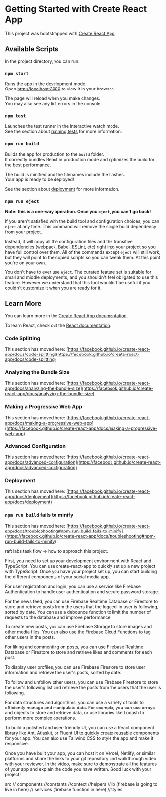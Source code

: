 # Getting Started with Create React App

This project was bootstrapped with [Create React App](https://github.com/facebook/create-react-app).

## Available Scripts

In the project directory, you can run:

### `npm start`

Runs the app in the development mode.\
Open [http://localhost:3000](http://localhost:3000) to view it in your browser.

The page will reload when you make changes.\
You may also see any lint errors in the console.

### `npm test`

Launches the test runner in the interactive watch mode.\
See the section about [running tests](https://facebook.github.io/create-react-app/docs/running-tests) for more information.

### `npm run build`

Builds the app for production to the `build` folder.\
It correctly bundles React in production mode and optimizes the build for the best performance.

The build is minified and the filenames include the hashes.\
Your app is ready to be deployed!

See the section about [deployment](https://facebook.github.io/create-react-app/docs/deployment) for more information.

### `npm run eject`

**Note: this is a one-way operation. Once you `eject`, you can't go back!**

If you aren't satisfied with the build tool and configuration choices, you can `eject` at any time. This command will remove the single build dependency from your project.

Instead, it will copy all the configuration files and the transitive dependencies (webpack, Babel, ESLint, etc) right into your project so you have full control over them. All of the commands except `eject` will still work, but they will point to the copied scripts so you can tweak them. At this point you're on your own.

You don't have to ever use `eject`. The curated feature set is suitable for small and middle deployments, and you shouldn't feel obligated to use this feature. However we understand that this tool wouldn't be useful if you couldn't customize it when you are ready for it.

## Learn More

You can learn more in the [Create React App documentation](https://facebook.github.io/create-react-app/docs/getting-started).

To learn React, check out the [React documentation](https://reactjs.org/).

### Code Splitting

This section has moved here: [https://facebook.github.io/create-react-app/docs/code-splitting](https://facebook.github.io/create-react-app/docs/code-splitting)

### Analyzing the Bundle Size

This section has moved here: [https://facebook.github.io/create-react-app/docs/analyzing-the-bundle-size](https://facebook.github.io/create-react-app/docs/analyzing-the-bundle-size)

### Making a Progressive Web App

This section has moved here: [https://facebook.github.io/create-react-app/docs/making-a-progressive-web-app](https://facebook.github.io/create-react-app/docs/making-a-progressive-web-app)

### Advanced Configuration

This section has moved here: [https://facebook.github.io/create-react-app/docs/advanced-configuration](https://facebook.github.io/create-react-app/docs/advanced-configuration)

### Deployment

This section has moved here: [https://facebook.github.io/create-react-app/docs/deployment](https://facebook.github.io/create-react-app/docs/deployment)

### `npm run build` fails to minify

This section has moved here: [https://facebook.github.io/create-react-app/docs/troubleshooting#npm-run-build-fails-to-minify](https://facebook.github.io/create-react-app/docs/troubleshooting#npm-run-build-fails-to-minify)










raft labs task flow ->
how to approach this project.

First, you need to set up your development environment with React and TypeScript. You can use create-react-app to quickly set up a new project with TypeScript. Once you have your project set up, you can start building the different components of your social media app.

For user registration and login, you can use a service like Firebase Authentication to handle user authentication and secure password storage.

For the news feed, you can use Firebase Realtime Database or Firestore to store and retrieve posts from the users that the logged-in user is following, sorted by date. You can use a debounce function to limit the number of requests to the database and improve performance.

To create new posts, you can use Firebase Storage to store images and other media files. You can also use the Firebase Cloud Functions to tag other users in the posts.

For liking and commenting on posts, you can use Firebase Realtime Database or Firestore to store and retrieve likes and comments for each post.

To display user profiles, you can use Firebase Firestore to store user information and retrieve the user's posts, sorted by date.

To follow and unfollow other users, you can use Firebase Firestore to store the user's following list and retrieve the posts from the users that the user is following.

For data structures and algorithms, you can use a variety of tools to efficiently manage and manipulate data. For example, you can use arrays and objects to store and retrieve data, or use libraries like Lodash to perform more complex operations.

To build a polished and user-friendly UI, you can use a React component library like Ant, Atlaskit, or Fluent UI to quickly create reusable components for your app. You can also use Tailwind CSS to style the app and make it responsive.

Once you have built your app, you can host it on Vercel, Netlify, or similar platforms and share the links to your git repository and walkthrough video with your reviewer. In the video, make sure to demonstrate all the features of your app and explain the code you have written. Good luck with your project!






<!-- folder structure -->

src
  // components
  //constants
  //context
  //helpers
  //lib (firebase is going to live in here)
  // services (firebase function in here)
  //styles